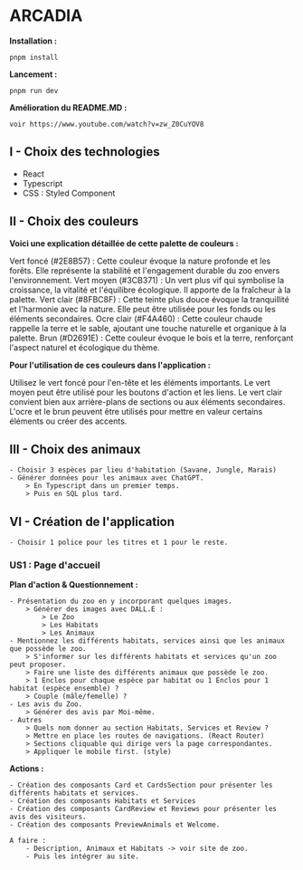 # ARCADIA

**Installation :**

    pnpm install

**Lancement :**

    pnpm run dev

**Amélioration du README.MD :**

    voir https://www.youtube.com/watch?v=zw_Z0CuYOV8

## **I - Choix des technologies**

- React
- Typescript
- CSS : Styled Component

## **II - Choix des couleurs**

**Voici une explication détaillée de cette palette de couleurs :**

Vert foncé (#2E8B57) : Cette couleur évoque la nature profonde et les forêts. Elle représente la stabilité et l'engagement durable du zoo envers l'environnement.
Vert moyen (#3CB371) : Un vert plus vif qui symbolise la croissance, la vitalité et l'équilibre écologique. Il apporte de la fraîcheur à la palette.
Vert clair (#8FBC8F) : Cette teinte plus douce évoque la tranquillité et l'harmonie avec la nature. Elle peut être utilisée pour les fonds ou les éléments secondaires.
Ocre clair (#F4A460) : Cette couleur chaude rappelle la terre et le sable, ajoutant une touche naturelle et organique à la palette.
Brun (#D2691E) : Cette couleur évoque le bois et la terre, renforçant l'aspect naturel et écologique du thème.

**Pour l'utilisation de ces couleurs dans l'application :**

Utilisez le vert foncé pour l'en-tête et les éléments importants.
Le vert moyen peut être utilisé pour les boutons d'action et les liens.
Le vert clair convient bien aux arrière-plans de sections ou aux éléments secondaires.
L'ocre et le brun peuvent être utilisés pour mettre en valeur certains éléments ou créer des accents.

## **III - Choix des animaux**

    - Choisir 3 espèces par lieu d'habitation (Savane, Jungle, Marais)
    - Générer données pour les animaux avec ChatGPT.
        > En Typescript dans un premier temps.
        > Puis en SQL plus tard.

## **VI - Création de l'application**

    - Choisir 1 police pour les titres et 1 pour le reste.

### **US1 : Page d'accueil**

**Plan d'action & Questionnement :**

    - Présentation du zoo en y incorporant quelques images.
        > Générer des images avec DALL.E :
            > Le Zoo
            > Les Habitats
            > Les Animaux
    - Mentionnez les différents habitats, services ainsi que les animaux que possède le zoo.
        > S'informer sur les différents habitats et services qu'un zoo peut proposer.
        > Faire une liste des différents animaux que possède le zoo.
        > 1 Enclos pour chaque espèce par habitat ou 1 Enclos pour 1 habitat (espèce ensemble) ?
        > Couple (mâle/femelle) ?
    - Les avis du Zoo.
        > Générer des avis par Moi-même.
    - Autres
        > Quels nom donner au section Habitats, Services et Review ?
        > Mettre en place les routes de navigations. (React Router)
        > Sections cliquable qui dirige vers la page correspondantes.
        > Appliquer le mobile first. (style)

**Actions :**

    - Création des composants Card et CardsSection pour présenter les différents habitats et services.
    - Création des composants Habitats et Services
    - Création des composants CardReview et Reviews pour présenter les avis des visiteurs.
    - Création des composants PreviewAnimals et Welcome.

    A faire :
        - Description, Animaux et Habitats -> voir site de zoo.
        - Puis les intégrer au site.
